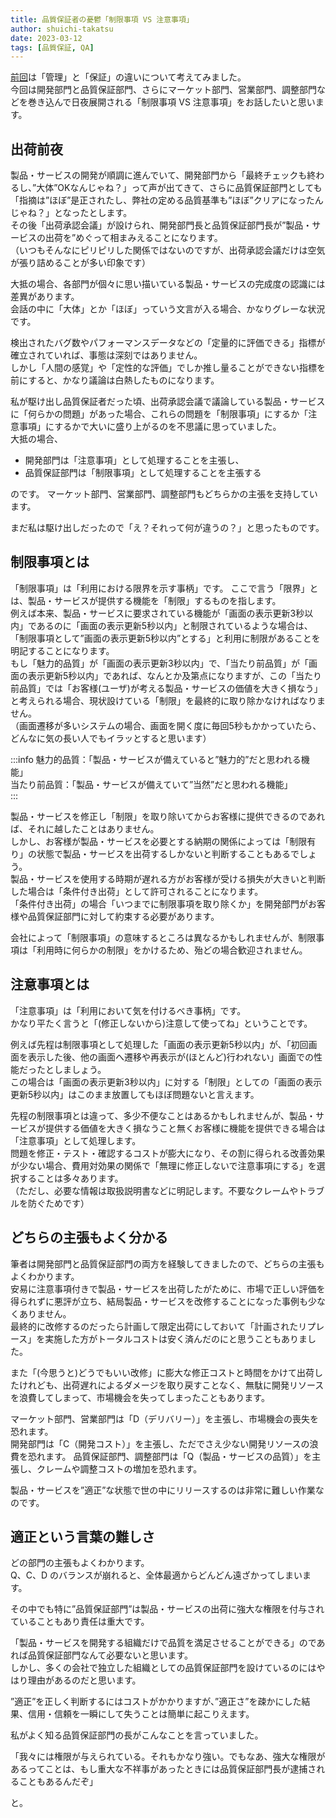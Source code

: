 ```yaml
---
title: 品質保証者の憂鬱「制限事項 VS 注意事項」
author: shuichi-takatsu
date: 2023-03-12
tags: [品質保証, QA]
---
```


[前回](/blogs/2023/02/20/melancholy-of-qaer-02/)は「管理」と「保証」の違いについて考えてみました。  
今回は開発部門と品質保証部門、さらにマーケット部門、営業部門、調整部門などを巻き込んで日夜展開される「制限事項 VS 注意事項」をお話したいと思います。 

## 出荷前夜

製品・サービスの開発が順調に進んでいて、開発部門から「最終チェックも終わるし、”大体”OKなんじゃね？」って声が出てきて、さらに品質保証部門としても「指摘は”ほぼ”是正されたし、弊社の定める品質基準も”ほぼ”クリアになったんじゃね？」となったとします。  
その後「出荷承認会議」が設けられ、開発部門長と品質保証部門長が”製品・サービスの出荷を”めぐって相まみえることになります。  
（いつもそんなにピリピリした関係ではないのですが、出荷承認会議だけは空気が張り詰めることが多い印象です）

大抵の場合、各部門が個々に思い描いている製品・サービスの完成度の認識には差異があります。  
会話の中に「大体」とか「ほぼ」っていう文言が入る場合、かなりグレーな状況です。  

検出されたバグ数やパフォーマンスデータなどの「定量的に評価できる」指標が確立されていれば、事態は深刻ではありません。  
しかし「人間の感覚」や「定性的な評価」でしか推し量ることができない指標を前にすると、かなり議論は白熱したものになります。

私が駆け出し品質保証者だった頃、出荷承認会議で議論している製品・サービスに「何らかの問題」があった場合、これらの問題を「制限事項」にするか「注意事項」にするかで大いに盛り上がるのを不思議に思っていました。  
大抵の場合、  
- 開発部門は「注意事項」として処理することを主張し、  
- 品質保証部門は「制限事項」として処理することを主張する

のです。
マーケット部門、営業部門、調整部門もどちらかの主張を支持しています。  

まだ私は駆け出しだったので「え？それって何が違うの？」と思ったものです。  

## 制限事項とは

「制限事項」は「利用における限界を示す事柄」です。
ここで言う「限界」とは、製品・サービスが提供する機能を「制限」するものを指します。  
例えば本来、製品・サービスに要求されている機能が「画面の表示更新3秒以内」であるのに「画面の表示更新5秒以内」と制限されているような場合は、「制限事項として”画面の表示更新5秒以内”とする」と利用に制限があることを明記することになります。  
もし「魅力的品質」が「画面の表示更新3秒以内」で、「当たり前品質」が「画面の表示更新5秒以内」であれば、なんとか及第点になりますが、この「当たり前品質」では「お客様(ユーザ)が考える製品・サービスの価値を大きく損なう」と考えられる場合、現状設けている「制限」を最終的に取り除かなければなりません。  
（画面遷移が多いシステムの場合、画面を開く度に毎回5秒もかかっていたら、どんなに気の長い人でもイラッとすると思います）  

:::info
魅力的品質：「製品・サービスが備えていると”魅力的”だと思われる機能」  
当たり前品質：「製品・サービスが備えていて”当然”だと思われる機能」  
:::

製品・サービスを修正し「制限」を取り除いてからお客様に提供できるのであれば、それに越したことはありません。  
しかし、お客様が製品・サービスを必要とする納期の関係によっては「制限有り」の状態で製品・サービスを出荷するしかないと判断することもあるでしょう。  
製品・サービスを使用する時期が遅れる方がお客様が受ける損失が大きいと判断した場合は「条件付き出荷」として許可されることになります。  
「条件付き出荷」の場合「いつまでに制限事項を取り除くか」を開発部門がお客様や品質保証部門に対して約束する必要があります。  

会社によって「制限事項」の意味するところは異なるかもしれませんが、制限事項は「利用時に何らかの制限」をかけるため、殆どの場合歓迎されません。  

## 注意事項とは

「注意事項」は「利用において気を付けるべき事柄」です。  
かなり平たく言うと「(修正しないから)注意して使ってね」ということです。  

例えば先程は制限事項として処理した「画面の表示更新5秒以内」が、「初回画面を表示した後、他の画面へ遷移や再表示が(ほとんど)行われない」画面での性能だったとしましょう。  
この場合は「画面の表示更新3秒以内」に対する「制限」としての「画面の表示更新5秒以内」はこのまま放置してもほぼ問題ないと言えます。  

先程の制限事項とは違って、多少不便なことはあるかもしれませんが、製品・サービスが提供する価値を大きく損なうこと無くお客様に機能を提供できる場合は「注意事項」として処理します。  
問題を修正・テスト・確認するコストが膨大になり、その割に得られる改善効果が少ない場合、費用対効果の関係で「無理に修正しないで注意事項にする」を選択することは多々あります。  
（ただし、必要な情報は取扱説明書などに明記します。不要なクレームやトラブルを防ぐためです）  

## どちらの主張もよく分かる

筆者は開発部門と品質保証部門の両方を経験してきましたので、どちらの主張もよくわかります。  
安易に注意事項付きで製品・サービスを出荷したがために、市場で正しい評価を得られずに悪評が立ち、結局製品・サービスを改修することになった事例も少なくありません。  
最終的に改修するのだったら計画して限定出荷にしておいて「計画されたリプレース」を実施した方がトータルコストは安く済んだのにと思うこともありました。  

また「(今思うと)どうでもいい改修」に膨大な修正コストと時間をかけて出荷したけれども、出荷遅れによるダメージを取り戻すことなく、無駄に開発リソースを浪費してしまって、市場機会を失ってしまったこともあります。  

マーケット部門、営業部門は「D（デリバリー）」を主張し、市場機会の喪失を恐れます。  
開発部門は「C（開発コスト）」を主張し、ただでさえ少ない開発リソースの浪費を恐れます。
品質保証部門、調整部門は「Q（製品・サービスの品質）」を主張し、クレームや調整コストの増加を恐れます。  

製品・サービスを”適正”な状態で世の中にリリースするのは非常に難しい作業なのです。  

## 適正という言葉の難しさ

どの部門の主張もよくわかります。  
Q、C、D のバランスが崩れると、全体最適からどんどん遠ざかってしまいます。  

その中でも特に”品質保証部門”は製品・サービスの出荷に強大な権限を付与されていることもあり責任は重大です。  

「製品・サービスを開発する組織だけで品質を満足させることができる」のであれば品質保証部門なんて必要ないと思います。  
しかし、多くの会社で独立した組織としての品質保証部門を設けているのにはやはり理由があるのだと思います。  

”適正”を正しく判断するにはコストがかかりますが、”適正さ”を疎かにした結果、信用・信頼を一瞬にして失うことは簡単に起こりえます。  

私がよく知る品質保証部門の長がこんなことを言っていました。

「我々には権限が与えられている。それもかなり強い。でもなあ、強大な権限があるってことは、もし重大な不祥事があったときには品質保証部門長が逮捕されることもあるんだぞ」

と。
